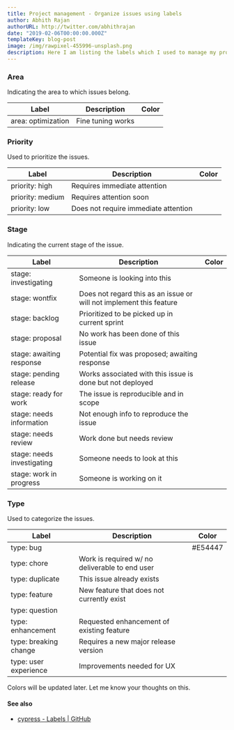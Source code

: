 ```yaml
---
title: Project management - Organize issues using labels
author: Abhith Rajan
authorURL: http://twitter.com/abhithrajan
date: "2019-02-06T00:00:00.000Z"
templateKey: blog-post
image: /img/rawpixel-455996-unsplash.png
description: Here I am listing the labels which I used to manage my projects in Gitlab and GitHub.
---
```


### Area

Indicating the area to which issues belong.

| Label              | Description       | Color |
| ------------------ | ----------------- | ----- |
| area: optimization | Fine tuning works |       |

### Priority

Used to prioritize the issues.

| Label            | Description                          | Color |
| ---------------- | ------------------------------------ | ----- |
| priority: high   | Requires immediate attention         |       |
| priority: medium | Requires attention soon              |       |
| priority: low    | Does not require immediate attention |       |

### Stage

Indicating the current stage of the issue.

| Label                      | Description                                                         | Color |
| -------------------------- | ------------------------------------------------------------------- | ----- |
| stage: investigating       | Someone is looking into this                                        |       |
| stage: wontfix             | Does not regard this as an issue or will not implement this feature |       |
| stage: backlog             | Prioritized to be picked up in current sprint                       |       |
| stage: proposal            | No work has been done of this issue                                 |       |
| stage: awaiting response   | Potential fix was proposed; awaiting response                       |       |
| stage: pending release     | Works associated with this issue is done but not deployed           |       |
| stage: ready for work      | The issue is reproducible and in scope                              |       |
| stage: needs information   | Not enough info to reproduce the issue                              |       |
| stage: needs review        | Work done but needs review                                          |       |
| stage: needs investigating | Someone needs to look at this                                       |       |
| stage: work in progress    | Someone is working on it                                            |

### Type

Used to categorize the issues.

| Label                 | Description                                    | Color   |
| --------------------- | ---------------------------------------------- | ------- |
| type: bug             |                                                | #E54447 |
| type: chore           | Work is required w/ no deliverable to end user |         |
| type: duplicate       | This issue already exists                      |         |
| type: feature         | New feature that does not currently exist      |         |
| type: question        |                                                |         |
| type: enhancement     | Requested enhancement of existing feature      |         |
| type: breaking change | Requires a new major release version           |         |
| type: user experience | Improvements needed for UX                     |         |

Colors will be updated later. Let me know your thoughts on this.

#### See also

- [cypress - Labels | GitHub](https://github.com/cypress-io/cypress/labels)
